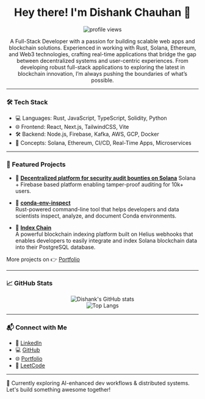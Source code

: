 

<!--
**DishankChauhan/DishankChauhan* * is a ✨ _special_ ✨ repository because its `README.md` (this file) appears on your GitHub profile.

Here are some ideas to get you started:

- 🔭 I’m currently working on ...
- 🌱 I’m currently learning ...
- 👯 I’m looking to collaborate on ...
- 🤔 I’m looking for help with ...
- 💬 Ask me about ...
- 📫 How to reach me: ...
- 😄 Pronouns: ...
- ⚡ Fun fact: ...
-->
<h1 align="center">Hey there! I'm Dishank Chauhan 👋</h1>

<p align="center">
  <img src="https://komarev.com/ghpvc/?username=DishankChauhan&label=PROFILE+VIEWS&color=blue&style=flat" alt="profile views" />
</p>

<p align="center">
 A Full-Stack Developer with a passion for building scalable web apps and blockchain solutions. Experienced in working with Rust, Solana, Ethereum, and Web3 technologies, crafting real-time applications that bridge the gap between decentralized systems and user-centric experiences. From developing robust full-stack applications to exploring the latest in blockchain innovation, I’m always pushing the boundaries of what’s possible.
</p>

---

### 🛠 Tech Stack

- 💻 Languages: Rust, JavaScript, TypeScript, Solidity, Python  
- 🌐 Frontend: React, Next.js, TailwindCSS, Vite  
- 🛠 Backend: Node.js, Firebase, Kafka, AWS, GCP, Docker  
- 🧠 Concepts: Solana, Ethereum, CI/CD, Real-Time Apps, Microservices 

---

### 🚀 Featured Projects

- 🔐 [**Decentralized platform for security audit bounties on Solana**](https://github.com/DishankChauhan/sol-audit) 
  Solana + Firebase based platform enabling tamper-proof auditing for 10k+ users.

- 🛒 [**conda-env-inspect**](crates.io/crates/conda-env-inspect)  
  Rust-powered command-line tool that helps developers and data scientists inspect, analyze, and document Conda environments.

- 💬 [**Index Chain**](https://github.com/DishankChauhan/index-Chain)  
  A powerful blockchain indexing platform built on Helius webhooks that enables developers to easily integrate and index Solana blockchain data into their PostgreSQL database.



More projects on 👉 [Portfolio](https://portfolio-git-main-dishank-chauhans-projects.vercel.app/)

---

### 📈 GitHub Stats

<p align="center">
  <img src="https://github-readme-stats.vercel.app/api?username=DishankChauhan&show_icons=true&theme=radical" alt="Dishank's GitHub stats" />
  <br />
  <img src="https://github-readme-stats.vercel.app/api/top-langs/?username=DishankChauhan&layout=compact&theme=radical" alt="Top Langs" />
</p>

---

### 📬 Connect with Me

- 💼 [LinkedIn](https://www.linkedin.com/in/dishank-chauhan-186853207/)
- 💻 [GitHub](https://github.com/DishankChauhan)
- 🌐 [Portfolio](https://portfolio-git-main-dishank-chauhans-projects.vercel.app/)
- 🔎 [LeetCode](https://leetcode.com/u/dishank0029/)

---

🔭 Currently exploring AI-enhanced dev workflows & distributed systems.  
Let's build something awesome together!
